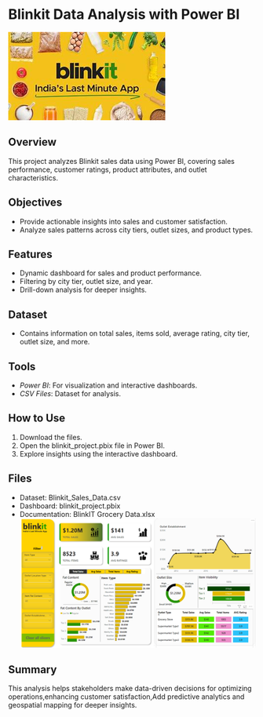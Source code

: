 # Blinkit Data Analysis with Power BI

![Blinkit Logo](https://github.com/SaiKumarGunti08/Power-BI-Project-blinkit-/blob/main/blinkit%20image.jpg)

## Overview
This project analyzes Blinkit sales data using Power BI, covering sales performance, customer ratings, product attributes, and outlet characteristics.

## Objectives
- Provide actionable insights into sales and customer satisfaction.
- Analyze sales patterns across city tiers, outlet sizes, and product types.

## Features
- Dynamic dashboard for sales and product performance.
- Filtering by city tier, outlet size, and year.
- Drill-down analysis for deeper insights.

## Dataset
- Contains information on total sales, items sold, average rating, city tier, outlet size, and more.

## Tools
- *Power BI*: For visualization and interactive dashboards.
- *CSV Files*: Dataset for analysis.

## How to Use
1. Download the files.
2. Open the blinkit_project.pbix file in Power BI.
3. Explore insights using the interactive dashboard.

## Files
- Dataset: Blinkit_Sales_Data.csv
- Dashboard: blinkit_project.pbix
- Documentation: BlinkIT Grocery Data.xlsx
![DashBoard Screen Short](https://github.com/SaiKumarGunti08/Power-BI-Project-blinkit-/blob/main/Screenshot%202024-12-07%20143021.png)

## Summary
This analysis helps stakeholders make data-driven decisions for optimizing operations,enhancing customer satisfaction,Add predictive analytics and geospatial mapping for deeper insights.
